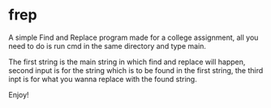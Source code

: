 # frep
A simple Find and Replace program made for a college assignment,
all you need to do is run cmd in the same directory and type main.

The first string is the main string in which find and replace will happen, second input is for the string which is to be found
in the first string, the third inpt is for what you wanna replace with the found string.

Enjoy!
